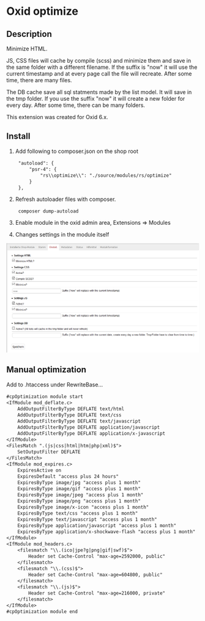 # Oxid optimize

## Description

Minimize HTML.

JS, CSS files will cache by compile (scss) and minimize them 
and save in the same folder with a different filename. If the 
suffix is "now" it will use the current timestamp and at 
every page call the file will recreate. After some time, there
are many files.

The DB cache save all sql statments made by the list model. It 
will save in the tmp folder. If you use the suffix "now" it 
will create a new folder for every day. After some time, there
can be many folders.

This extension was created for Oxid 6.x.

## Install

1. Add following to composer.json on the shop root

        "autoload": {
            "psr-4": {
                "rs\\optimize\\": "./source/modules/rs/optimize"
            }
        },
    
2. Refresh autoloader files with composer.

        composer dump-autoload
        
3. Enable module in the oxid admin area, Extensions => Modules
4. Changes settings in the module itself

![](settings.png)

## Manual optimization

Add to .htaccess under RewriteBase...

    #cpOptimization module start
    <IfModule mod_deflate.c>
        AddOutputFilterByType DEFLATE text/html
        AddOutputFilterByType DEFLATE text/css
        AddOutputFilterByType DEFLATE text/javascript
        AddOutputFilterByType DEFLATE application/javascript
        AddOutputFilterByType DEFLATE application/x-javascript
    </IfModule>
    <FilesMatch ".(js|css|html|htm|php|xml)$">
        SetOutputFilter DEFLATE
    </FilesMatch>
    <IfModule mod_expires.c>
        ExpiresActive on
        ExpiresDefault "access plus 24 hours"
        ExpiresByType image/jpg "access plus 1 month"
        ExpiresByType image/gif "access plus 1 month"
        ExpiresByType image/jpeg "access plus 1 month"
        ExpiresByType image/png "access plus 1 month"
        ExpiresByType image/x-icon "access plus 1 month"
        ExpiresByType text/css "access plus 1 month"
        ExpiresByType text/javascript "access plus 1 month"
        ExpiresByType application/javascript "access plus 1 month"
        ExpiresByType application/x-shockwave-flash "access plus 1 month"
    </IfModule>
    <IfModule mod_headers.c>
        <filesmatch "\\.(ico|jpe?g|png|gif|swf)$">
            Header set Cache-Control "max-age=2592000, public"
        </filesmatch>
        <filesmatch "\\.(css)$">
            Header set Cache-Control "max-age=604800, public"
        </filesmatch>
        <filesmatch "\\.(js)$">
            Header set Cache-Control "max-age=216000, private"
        </filesmatch>
    </IfModule>
    #cpOptimization module end
    